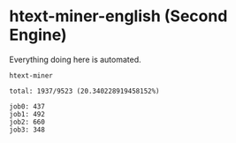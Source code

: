 # htext-miner-english (Second Engine)

Everything doing here is automated.

```
htext-miner

total: 1937/9523 (20.340228919458152%)

job0: 437
job1: 492
job2: 660
job3: 348
```